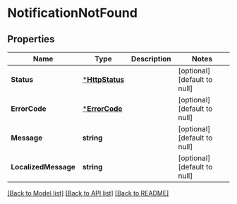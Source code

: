 # NotificationNotFound

## Properties
Name | Type | Description | Notes
------------ | ------------- | ------------- | -------------
**Status** | [***HttpStatus**](HttpStatus.md) |  | [optional] [default to null]
**ErrorCode** | [***ErrorCode**](ErrorCode.md) |  | [optional] [default to null]
**Message** | **string** |  | [optional] [default to null]
**LocalizedMessage** | **string** |  | [optional] [default to null]

[[Back to Model list]](../README.md#documentation-for-models) [[Back to API list]](../README.md#documentation-for-api-endpoints) [[Back to README]](../README.md)

